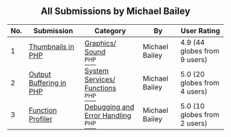 ﻿<div align="center">

## All Submissions by Michael Bailey

</div>

No.  | Submission | Category | By   | User Rating
---- | ---------- | -------- | ---- | -----------
1 | [Thumbnails in PHP<br />](https://github.com/Planet-Source-Code/michael-bailey-thumbnails-in-php__8-1075) | [Graphics/ Sound<br /><sup>PHP</sup>](../ByCategory/graphics-sound__8-15.md) | Michael Bailey | 4.9 (44 globes from 9 users)
2 | [Output Buffering in PHP<br />](https://github.com/Planet-Source-Code/michael-bailey-output-buffering-in-php__8-1076) | [System Services/ Functions<br /><sup>PHP</sup>](../ByCategory/system-services-functions__8-23.md) | Michael Bailey | 5.0 (20 globes from 4 users)
3 | [Function Profiler<br />](https://github.com/Planet-Source-Code/michael-bailey-function-profiler__8-1404) | [Debugging and Error Handling<br /><sup>PHP</sup>](../ByCategory/debugging-and-error-handling__8-6.md) | Michael Bailey | 5.0 (10 globes from 2 users)
